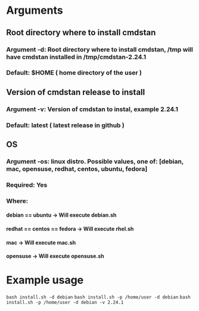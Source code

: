 # Arguments

## Root directory where to install cmdstan
### Argument -d: Root directory where to install cmdstan, /tmp will have cmdstan installed in /tmp/cmdstan-2.24.1
### Default: $HOME ( home directory of the user )

## Version of cmdstan release to install
### Argument -v: Version of cmdstan to instal, example 2.24.1
### Default: latest ( latest release in github )

## OS
### Argument -os: linux distro. Possible values, one of: [debian, mac, opensuse, redhat, centos, ubuntu, fedora] 
### Required: Yes 
### Where: 
#### debian == ubuntu -> Will execute debian.sh 
#### redhat == centos == fedora -> Will execute rhel.sh 
#### mac -> Will execute mac.sh 
#### opensuse -> Will execute opensuse.sh 

# Example usage

`bash install.sh -d debian`
`bash install.sh -p /home/user -d debian`
`bash install.sh -p /home/user -d debian -v 2.24.1`
